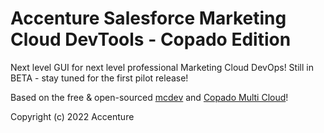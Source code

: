 # Accenture Salesforce Marketing Cloud DevTools - Copado Edition

Next level GUI for next level professional Marketing Cloud DevOps!
Still in BETA - stay tuned for the first pilot release!

Based on the free & open-sourced [mcdev](https://github.com/Accenture/sfmc-devtools) and [Copado Multi Cloud](https://www.copado.com/)!

Copyright (c) 2022 Accenture
